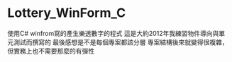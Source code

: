# Lottery_WinForm_C
使用C# winfrom寫的產生樂透數字的程式
這是大約2012年我練習物件導向與單元測試而撰寫的
最後感想是不是每個專案都該分層
專案結構後來就變得很複雜，但實務上也不需要那麼的有彈性
